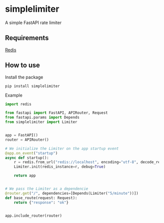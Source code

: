 # simplelimiter

A simple FastAPI rate limiter

## Requirements

[Redis](https://redis.io/)

## How to use

Install the package
```
pip install simplelimiter
```

Example

```py
import redis

from fastapi import FastAPI, APIRouter, Request
from fastapi.params import Depends
from simplelimiter import Limiter


app = FastAPI()
router = APIRouter()

# We initialize the Limiter on the app startup event
@app.on_event("startup")
async def startup():
    r = redis.from_url("redis://localhost", encoding="utf-8", decode_responses=True)
    Limiter.init(redis_instance=r, debug=True)

    return app


# We pass the Limiter as a dependencie
@router.get("/", dependencies=[Depends(Limiter("5/minute"))])
def base_route(request: Request):
    return {"response": "ok"}


app.include_router(router)
```

